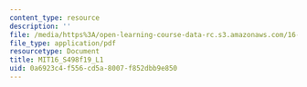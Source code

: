 ```yaml
---
content_type: resource
description: ''
file: /media/https%3A/open-learning-course-data-rc.s3.amazonaws.com/16-s498-risk-aware-and-robust-nonlinear-planning-fall-2019/0a6923c4f556cd5a8007f852dbb9e850_MIT16_S498f19_L1.pdf
file_type: application/pdf
resourcetype: Document
title: MIT16_S498f19_L1
uid: 0a6923c4-f556-cd5a-8007-f852dbb9e850
---
```


